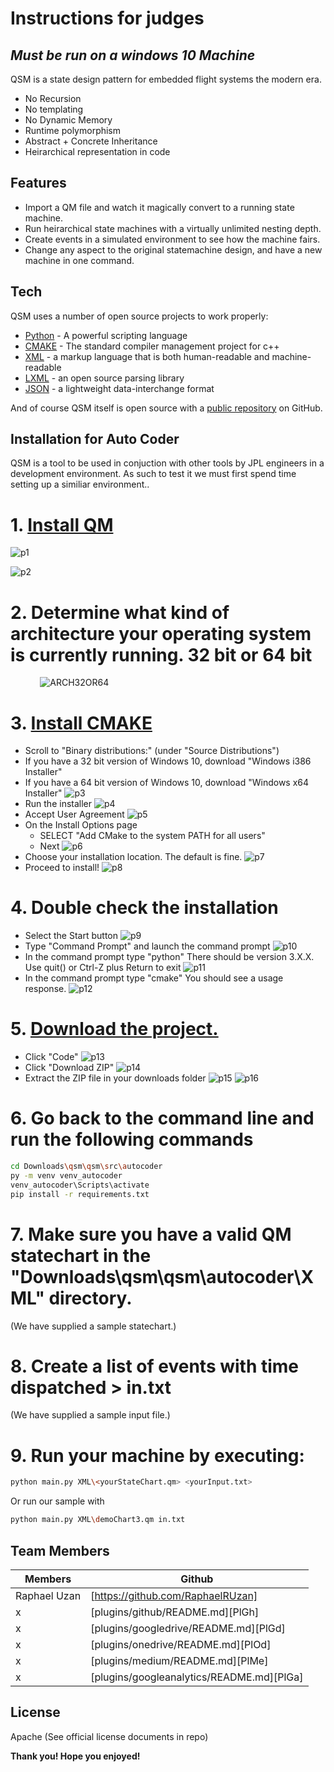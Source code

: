 # Instructions for judges
## _Must be run on a windows 10 Machine_
QSM is a state design pattern for embedded flight systems the modern era.

- No Recursion
- No templating
- No Dynamic Memory
- Runtime polymorphism
- Abstract + Concrete Inheritance
- Heirarchical representation in code

## Features

- Import a QM file and watch it magically convert to a running state machine.
- Run heirarchical state machines with a virtually unlimited nesting depth.
- Create events in a simulated environment to see how the machine fairs.
- Change any aspect to the original statemachine design, and have a new machine in one command.



## Tech

QSM uses a number of open source projects to work properly:

- [Python](https://breakdance.github.io/breakdance/) - A powerful scripting language
- [CMAKE](https://breakdance.github.io/breakdance/) - The standard compiler management project for c++
- [XML](https://breakdance.github.io/breakdance/) - a markup language that is both human-readable and machine-readable
- [LXML](https://breakdance.github.io/breakdance/) - an open source parsing library
- [JSON](https://breakdance.github.io/breakdance/) - a lightweight data-interchange format

And of course QSM itself is open source with a [public repository](https://github.com/JPL-UNLV-CS-2021/qsm)
 on GitHub.

## Installation for Auto Coder

QSM is a tool to be used in conjuction with other tools  by JPL engineers in a development environment.
As such to test it we must first spend time setting up a similiar environment..

# 1. [Install QM](https://www.state-machine.com/qm/)

![p1](https://i.ibb.co/CV0Sxw3/p1.png)

![p2](https://i.ibb.co/DMcWzNr/p2.png)

# 2. Determine what kind of architecture your operating system is currently running. 32 bit or 64 bit

&nbsp;&nbsp;&nbsp;&nbsp;&nbsp;&nbsp;&nbsp;&nbsp;&nbsp;&nbsp;&nbsp;&nbsp;![ARCH32OR64](https://i.ibb.co/MBsdgvH/image.png)
	
# 3. [Install CMAKE](https://cmake.org/download/)
- Scroll to "Binary distributions:" (under "Source Distributions")
- If you have a 32 bit version of Windows 10, download "Windows i386 Installer"
- If you have a 64 bit version of Windows 10, download "Windows x64 Installer"
![p3](https://i.ibb.co/sq1JHWw/p3.png)
- Run the installer
	![p4](https://i.ibb.co/SvsgyDG/p4.png)
- Accept User Agreement
	![p5](https://i.ibb.co/PM82YNk/p5.png)
- On the Install Options page
	- SELECT "Add CMake to the system PATH for all users"
	- Next
	![p6](https://i.ibb.co/yWKskwR/p6.png)
- Choose your installation location. The default is fine.
	![p7](https://i.ibb.co/4fBSTKM/p7.png)
- Proceed to install!
	![p8](https://i.ibb.co/dQwN86V/p8.png)

# 4. Double check the installation

- Select the Start button
 	![p9](https://i.ibb.co/72PnzX5/p9.png)
- Type "Command Prompt" and launch the command prompt
    ![p10](https://i.ibb.co/GsqBF36/p10.png)
- In the command prompt type "python"
  There should be version 3.X.X.
  Use quit() or Ctrl-Z plus Return to exit
    ![p11](https://i.ibb.co/Tk6mQ55/p12.png)
- In the command prompt type "cmake"
  You should see a usage response.
    ![p12](https://i.ibb.co/pdTXWJc/p13.png)
        
# 5. [Download the project.](https://github.com/JPL-UNLV-CS-2021/qsm)

- Click "Code"
![p13](https://i.ibb.co/9W6mKTd/p14.png)
- Click "Download ZIP"
![p14](https://i.ibb.co/sjwzmJw/p15.png)
- Extract the ZIP file in your downloads folder
![p15](https://i.ibb.co/Z60TXx7/p16.png)
![p16](https://i.ibb.co/4mccg0F/p17.png)

# 6. Go back to the command line and run the following commands
```sh 
cd Downloads\qsm\qsm\src\autocoder
py -m venv venv_autocoder
venv_autocoder\Scripts\activate
pip install -r requirements.txt
```

# 7. Make sure you have a valid QM statechart in the "Downloads\qsm\qsm\autocoder\XML" directory. 
(We have supplied a sample statechart.)

# 8. Create a list of events with time dispatched  > in.txt  
(We have supplied a sample input file.)

# 9. Run your machine by executing:
```sh
python main.py XML\<yourStateChart.qm> <yourInput.txt>
```
Or run our sample with
```sh
python main.py XML\demoChart3.qm in.txt
```

## Team Members
| Members | Github |
| ------ | ------ |
| Raphael Uzan | [https://github.com/RaphaelRUzan] |
| x | [plugins/github/README.md][PlGh] |
| x | [plugins/googledrive/README.md][PlGd] |
| x | [plugins/onedrive/README.md][PlOd] |
| x | [plugins/medium/README.md][PlMe] |
| x | [plugins/googleanalytics/README.md][PlGa] |


## License

Apache (See official license documents in repo)

**Thank you! Hope you enjoyed!**

[//]: # (These are reference links used in the body of this note and get stripped out when the markdown processor does its job. There is no need to format nicely because it shouldn't be seen. Thanks SO - http://stackoverflow.com/questions/4823468/store-comments-in-markdown-syntax)

